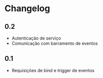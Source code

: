 Changelog
=========

## 0.2
- Autenticação de serviço
- Comunicação com barramento de eventos

## 0.1

- Requisições de bind e trigger de eventos